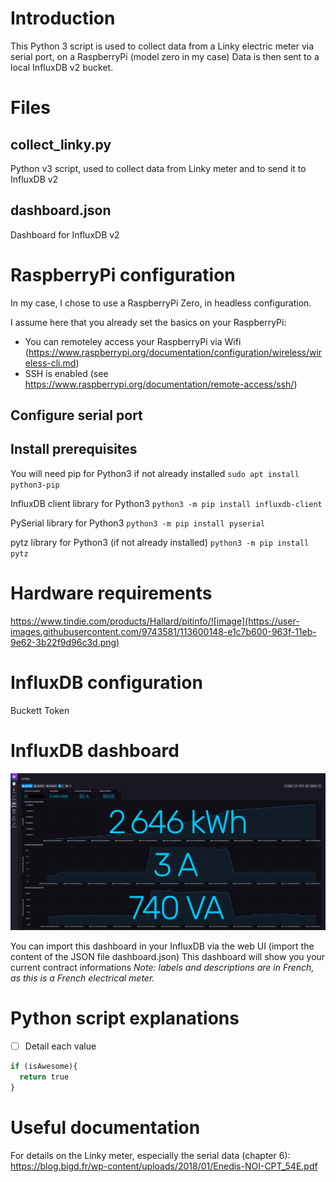 # Introduction
This Python 3 script is used to collect data from a Linky electric meter via serial port, on a RaspberryPi (model zero in my case)
Data is then sent to a local InfluxDB v2 bucket.

# Files

## collect_linky.py
Python v3 script, used to collect data from Linky meter and to send it to InfluxDB v2

## dashboard.json
Dashboard for InfluxDB v2

# RaspberryPi configuration

In my case, I chose to use a RaspberryPi Zero, in headless configuration.

I assume here that you already set the basics on your RaspberryPi:
- You can remoteley access your RaspberryPi via Wifi (https://www.raspberrypi.org/documentation/configuration/wireless/wireless-cli.md)
- SSH is enabled (see https://www.raspberrypi.org/documentation/remote-access/ssh/)




## Configure serial port

## Install prerequisites

You will need pip for Python3 if not already installed
`sudo apt install python3-pip`

InfluxDB client library for Python3
`python3 -m pip install influxdb-client`

PySerial library for Python3
`python3 -m pip install pyserial`

pytz library for Python3 (if not already installed)
`python3 -m pip install pytz`

# Hardware requirements
https://www.tindie.com/products/Hallard/pitinfo/![image](https://user-images.githubusercontent.com/9743581/113600148-e1c7b600-963f-11eb-9e62-3b22f9d96c3d.png)


# InfluxDB configuration

Buckett
Token

# InfluxDB dashboard
![Dashboard screenshot](screenshots/screenshot_dashboard.png)

You can import this dashboard in your InfluxDB via the web UI (import the content of the JSON file dashboard.json)
This dashboard will show you your current contract informations
*Note: labels and descriptions are in French, as this is a French electrical meter.*

# Python script explanations

- [ ] Detail each value

```python
if (isAwesome){
  return true
}
```

# Useful documentation

For details on the Linky meter, especially the serial data (chapter 6): https://blog.bigd.fr/wp-content/uploads/2018/01/Enedis-NOI-CPT_54E.pdf

